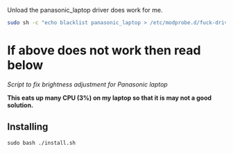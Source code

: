 Unload the panasonic_laptop driver does work for me.

``` bash
sudo sh -c "echo blacklist panasonic_laptop > /etc/modprobe.d/fuck-driver.conf"
```

# If above does not work then read below

*Script to fix brightness adjustment for Panasonic laptop*

**This eats up many CPU (3%) on my laptop so that it is may not a good solution.**

## Installing

`sudo bash ./install.sh`
